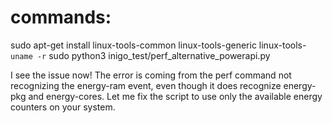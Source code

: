 # commands: 
sudo apt-get install linux-tools-common linux-tools-generic linux-tools-`uname -r`
sudo python3 inigo_test/perf_alternative_powerapi.py


I see the issue now! The error is coming from the perf command not recognizing the energy-ram event, even though it does recognize energy-pkg and energy-cores. Let me fix the script to use only the available energy counters on your system.